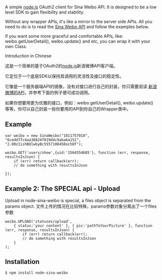A simple [node.js](http://nodejs.org) OAuth2 client for Sina Weibo API. It is designed to be a low level SDK to gain flexibility and stability.

Without any wrapper APIs, it's like a mirror to the server side APIs. All you need to do is to read the [Sina Weibo API](http://open.weibo.com/wiki/API%E6%96%87%E6%A1%A3_V2]) and follow the examples below.

If you want some more graceful and comfortable APIs, like: weibo.getUserDetail(), weibo.update() and etc, you can wrap it with your own Class.



Introduction in Chinese

这是一个简单的基于OAuth2的[node.js](http://nodejs.org)新浪微博API客户端。

它定位于一个底层SDK以保持其调用的灵活性及接口的稳定性。

它像是一个服务器端API的镜像，没有对接口进行自己的封装，你只需要阅读 [新浪微博的API](http://open.weibo.com/wiki/API%E6%96%87%E6%A1%A3_V2])，并参考下面的例子便可成功调用。

如果你想要用更为优雅的接口，例如：weibo.getUserDetail(), weibo.update() 等等，你可以自己封装一些你要用的API到你自己的Wrapper类中。


## Example

    var weibo = new SinaWeibo("1811757010", "6cedd7fc4aa38824f019d4c9aba6a151", "2.00zIishBQlwbyBc5557108450ochOT");

    weibo.GET('users/show',{uid:'1564554685'}, function (err, response, resultsInJson) {
        if (err) return callback(err);
        // do something with resultsInJson

    });

## Example 2: The SPECIAL api - Upload
Upload in node-sina-weibo is special, a files object is separated from the params object.
文件上传的情况在比较特殊，params参数对象分离出了一个files参数

    weibo.UPLOAD('statuses/upload',
        { status:'your content' }, { pic:'pathToYourPicture' }, function (err, response, resultsInJson) {
            if (err) return callback(err);
            // do something with resultsInJson
        }
    );

## Installation

    $ npm install node-sina-weibo


